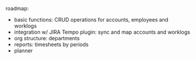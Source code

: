 ﻿roadmap:
* basic functions: CRUD operations for accounts, employees and worklogs
* integration w/ JIRA Tempo plugin: sync and map accounts and worklogs
* org structure: departments
* reports: timesheets by periods
* planner
